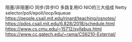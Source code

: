 阻塞/非阻塞IO
同步/异步IO
多路复用IO
NIO的三大组成
Netty
selector/poll/epoll/iocp/kqueue
https://people.csail.mit.edu/rinard/teaching/osnotes/
https://pdos.csail.mit.edu/6.828/2018/schedule.html
https://www.cs.cmu.edu/~15712/syllabus.html
https://www.cc.gatech.edu/~rama/CS6210-External/